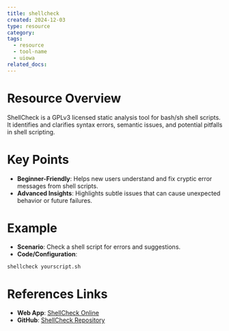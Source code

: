 ```yaml
---
title: shellcheck
created: 2024-12-03
type: resource
category: 
tags:
  - resource
  - tool-name
  - uiowa
related_docs:
---
```

# **Resource Overview**

ShellCheck is a GPLv3 licensed static analysis tool for bash/sh shell scripts. It identifies and clarifies syntax errors, semantic issues, and potential pitfalls in shell scripting.

# **Key Points**

- **Beginner-Friendly**: Helps new users understand and fix cryptic error messages from shell scripts.
- **Advanced Insights**: Highlights subtle issues that can cause unexpected behavior or future failures.

# **Example**

- **Scenario**: Check a shell script for errors and suggestions.
- **Code/Configuration**:

```shell
shellcheck yourscript.sh
```

# **References Links**

- **Web App**: [ShellCheck Online](https://www.shellcheck.net/)
- **GitHub**: [ShellCheck Repository](https://github.com/koalaman/shellcheck)